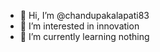 - 👋 Hi, I’m @chandupakalapati83
- 👀 I’m interested in innovation
- 🌱 I’m currently learning nothing

<!---
chandupakalapati83/chandupakalapati83 is a ✨ special ✨ repository because its `README.md` (this file) appears on your GitHub profile.
You can click the Preview link to take a look at your changes.
